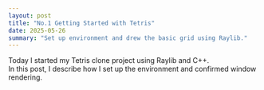 ```yaml
---
layout: post
title: "No.1 Getting Started with Tetris"
date: 2025-05-26
summary: "Set up environment and drew the basic grid using Raylib."
---
```


Today I started my Tetris clone project using Raylib and C++.  
In this post, I describe how I set up the environment and confirmed window rendering.

